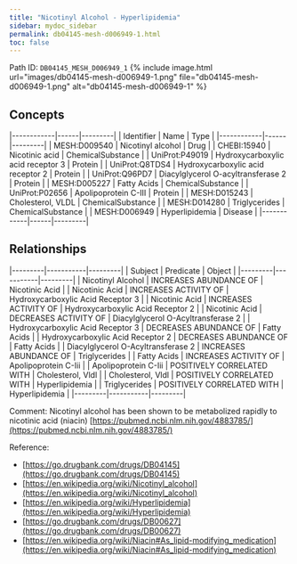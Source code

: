 ```yaml
---
title: "Nicotinyl Alcohol - Hyperlipidemia"
sidebar: mydoc_sidebar
permalink: db04145-mesh-d006949-1.html
toc: false 
---
```



Path ID: `DB04145_MESH_D006949_1`
{% include image.html url="images/db04145-mesh-d006949-1.png" file="db04145-mesh-d006949-1.png" alt="db04145-mesh-d006949-1" %}

## Concepts

|------------|------|---------|
| Identifier | Name | Type    |
|------------|------|---------|
| MESH:D009540 | Nicotinyl alcohol | Drug |
| CHEBI:15940 | Nicotinic acid | ChemicalSubstance |
| UniProt:P49019 | Hydroxycarboxylic acid receptor 3 | Protein |
| UniProt:Q8TDS4 | Hydroxycarboxylic acid receptor 2 | Protein |
| UniProt:Q96PD7 | Diacylglycerol O-acyltransferase 2 | Protein |
| MESH:D005227 | Fatty Acids | ChemicalSubstance |
| UniProt:P02656 | Apolipoprotein C-III | Protein |
| MESH:D015243 | Cholesterol, VLDL | ChemicalSubstance |
| MESH:D014280 | Triglycerides | ChemicalSubstance |
| MESH:D006949 | Hyperlipidemia | Disease |
|------------|------|---------|

## Relationships

|---------|-----------|---------|
| Subject | Predicate | Object  |
|---------|-----------|---------|
| Nicotinyl Alcohol | INCREASES ABUNDANCE OF | Nicotinic Acid |
| Nicotinic Acid | INCREASES ACTIVITY OF | Hydroxycarboxylic Acid Receptor 3 |
| Nicotinic Acid | INCREASES ACTIVITY OF | Hydroxycarboxylic Acid Receptor 2 |
| Nicotinic Acid | DECREASES ACTIVITY OF | Diacylglycerol O-Acyltransferase 2 |
| Hydroxycarboxylic Acid Receptor 3 | DECREASES ABUNDANCE OF | Fatty Acids |
| Hydroxycarboxylic Acid Receptor 2 | DECREASES ABUNDANCE OF | Fatty Acids |
| Diacylglycerol O-Acyltransferase 2 | INCREASES ABUNDANCE OF | Triglycerides |
| Fatty Acids | INCREASES ACTIVITY OF | Apolipoprotein C-Iii |
| Apolipoprotein C-Iii | POSITIVELY CORRELATED WITH | Cholesterol, Vldl |
| Cholesterol, Vldl | POSITIVELY CORRELATED WITH | Hyperlipidemia |
| Triglycerides | POSITIVELY CORRELATED WITH | Hyperlipidemia |
|---------|-----------|---------|

Comment: Nicotinyl alcohol has been shown to be metabolized rapidly to nicotinic acid (niacin) [https://pubmed.ncbi.nlm.nih.gov/4883785/](https://pubmed.ncbi.nlm.nih.gov/4883785/)

Reference: 
  - [https://go.drugbank.com/drugs/DB04145](https://go.drugbank.com/drugs/DB04145)
  - [https://en.wikipedia.org/wiki/Nicotinyl_alcohol](https://en.wikipedia.org/wiki/Nicotinyl_alcohol)
  - [https://en.wikipedia.org/wiki/Hyperlipidemia](https://en.wikipedia.org/wiki/Hyperlipidemia)
  - [https://go.drugbank.com/drugs/DB00627](https://go.drugbank.com/drugs/DB00627)
  - [https://en.wikipedia.org/wiki/Niacin#As_lipid-modifying_medication](https://en.wikipedia.org/wiki/Niacin#As_lipid-modifying_medication)
